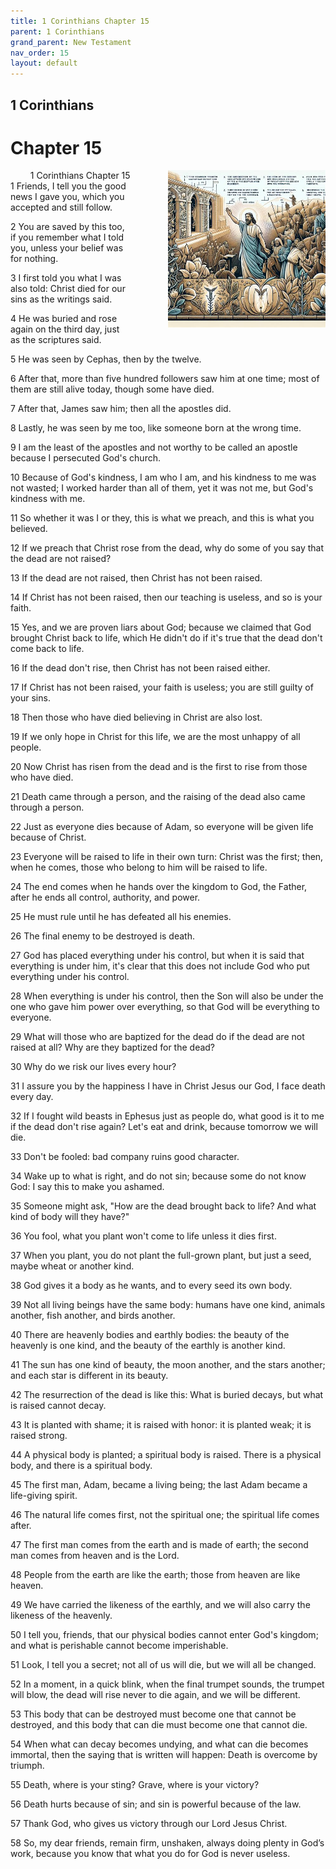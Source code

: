 ```yaml
---
title: 1 Corinthians Chapter 15
parent: 1 Corinthians
grand_parent: New Testament
nav_order: 15
layout: default
---
```


## 1 Corinthians

# Chapter 15

<div style="clear: both; text-align: right;">
    <div style="max-width: 50%; height: auto; float: right; margin: 0 0 10px 10px; padding-left: 10%;">
        <img src="/assets/Image/1 Corinthians/500/15.jpg" alt="1 Corinthians Chapter 15" class="chapter-image">
    </div>
    <figcaption style="font-size: 14px; text-align: right;">1 Corinthians Chapter 15</figcaption>
</div>
1 Friends, I tell you the good news I gave you, which you accepted and still follow.

2 You are saved by this too, if you remember what I told you, unless your belief was for nothing.

3 I first told you what I was also told: Christ died for our sins as the writings said.

4 He was buried and rose again on the third day, just as the scriptures said.

5 He was seen by Cephas, then by the twelve.

6 After that, more than five hundred followers saw him at one time; most of them are still alive today, though some have died.

7 After that, James saw him; then all the apostles did.

8 Lastly, he was seen by me too, like someone born at the wrong time.

9 I am the least of the apostles and not worthy to be called an apostle because I persecuted God's church.

10 Because of God's kindness, I am who I am, and his kindness to me was not wasted; I worked harder than all of them, yet it was not me, but God's kindness with me.

11 So whether it was I or they, this is what we preach, and this is what you believed.

12 If we preach that Christ rose from the dead, why do some of you say that the dead are not raised?

13 If the dead are not raised, then Christ has not been raised.

14 If Christ has not been raised, then our teaching is useless, and so is your faith.

15 Yes, and we are proven liars about God; because we claimed that God brought Christ back to life, which He didn't do if it's true that the dead don't come back to life.

16 If the dead don't rise, then Christ has not been raised either.

17 If Christ has not been raised, your faith is useless; you are still guilty of your sins.

18 Then those who have died believing in Christ are also lost.

19 If we only hope in Christ for this life, we are the most unhappy of all people.

20 Now Christ has risen from the dead and is the first to rise from those who have died.

21 Death came through a person, and the raising of the dead also came through a person.

22 Just as everyone dies because of Adam, so everyone will be given life because of Christ.

23 Everyone will be raised to life in their own turn: Christ was the first; then, when he comes, those who belong to him will be raised to life.

24 The end comes when he hands over the kingdom to God, the Father, after he ends all control, authority, and power.

25 He must rule until he has defeated all his enemies.

26 The final enemy to be destroyed is death.

27 God has placed everything under his control, but when it is said that everything is under him, it's clear that this does not include God who put everything under his control.

28 When everything is under his control, then the Son will also be under the one who gave him power over everything, so that God will be everything to everyone.

29 What will those who are baptized for the dead do if the dead are not raised at all? Why are they baptized for the dead?

30 Why do we risk our lives every hour?

31 I assure you by the happiness I have in Christ Jesus our God, I face death every day.

32 If I fought wild beasts in Ephesus just as people do, what good is it to me if the dead don't rise again? Let's eat and drink, because tomorrow we will die.

33 Don't be fooled: bad company ruins good character.

34 Wake up to what is right, and do not sin; because some do not know God: I say this to make you ashamed.

35 Someone might ask, "How are the dead brought back to life? And what kind of body will they have?"

36 You fool, what you plant won't come to life unless it dies first.

37 When you plant, you do not plant the full-grown plant, but just a seed, maybe wheat or another kind.

38 God gives it a body as he wants, and to every seed its own body.

39 Not all living beings have the same body: humans have one kind, animals another, fish another, and birds another.

40 There are heavenly bodies and earthly bodies: the beauty of the heavenly is one kind, and the beauty of the earthly is another kind.

41 The sun has one kind of beauty, the moon another, and the stars another; and each star is different in its beauty.

42 The resurrection of the dead is like this: What is buried decays, but what is raised cannot decay.

43 It is planted with shame; it is raised with honor: it is planted weak; it is raised strong.

44 A physical body is planted; a spiritual body is raised. There is a physical body, and there is a spiritual body.

45 The first man, Adam, became a living being; the last Adam became a life-giving spirit.

46 The natural life comes first, not the spiritual one; the spiritual life comes after.

47 The first man comes from the earth and is made of earth; the second man comes from heaven and is the Lord.

48 People from the earth are like the earth; those from heaven are like heaven.

49 We have carried the likeness of the earthly, and we will also carry the likeness of the heavenly.

50 I tell you, friends, that our physical bodies cannot enter God's kingdom; and what is perishable cannot become imperishable.

51 Look, I tell you a secret; not all of us will die, but we will all be changed.

52 In a moment, in a quick blink, when the final trumpet sounds, the trumpet will blow, the dead will rise never to die again, and we will be different.

53 This body that can be destroyed must become one that cannot be destroyed, and this body that can die must become one that cannot die.

54 When what can decay becomes undying, and what can die becomes immortal, then the saying that is written will happen: Death is overcome by triumph.

55 Death, where is your sting? Grave, where is your victory?

56 Death hurts because of sin; and sin is powerful because of the law.

57 Thank God, who gives us victory through our Lord Jesus Christ.

58 So, my dear friends, remain firm, unshaken, always doing plenty in God’s work, because you know that what you do for God is never useless.


